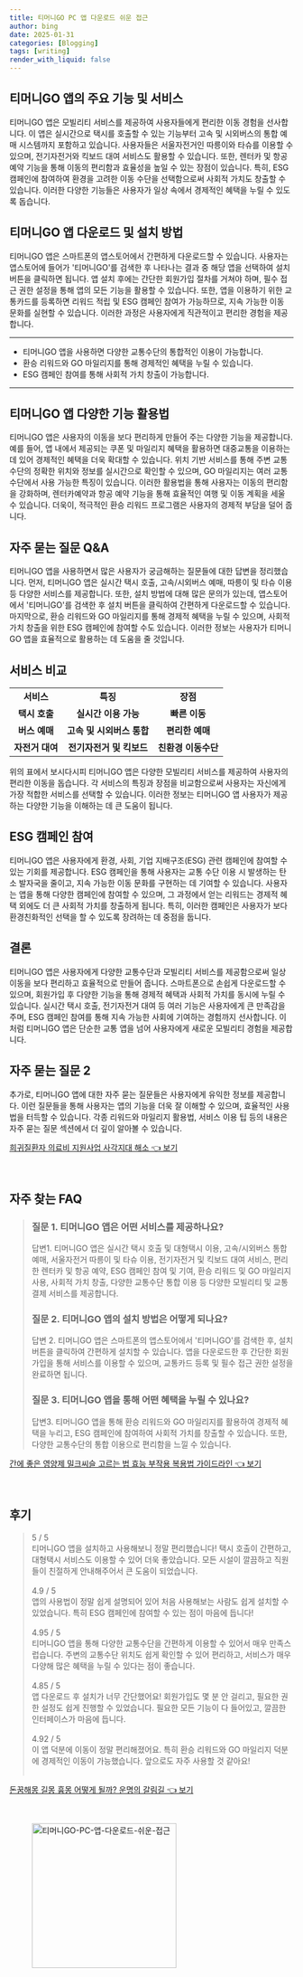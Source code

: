 ```yaml
---
title: 티머니GO PC 앱 다운로드 쉬운 접근
author: bing
date: 2025-01-31
categories: [Blogging]
tags: [writing]
render_with_liquid: false
---
```



<h2 id='주요 기능 및 서비스'>티머니GO 앱의 주요 기능 및 서비스</h2>

<p>티머니GO 앱은 모빌리티 서비스를 제공하여 사용자들에게 편리한 이동 경험을 선사합니다. 이 앱은 실시간으로 택시를 호출할 수 있는 기능부터 고속 및 시외버스의 통합 예매 시스템까지 포함하고 있습니다. 사용자들은 서울자전거인 따릉이와 타슈를 이용할 수 있으며, 전기자전거와 킥보드 대여 서비스도 활용할 수 있습니다. 또한, 렌터카 및 항공 예약 기능을 통해 이동의 편리함과 효율성을 높일 수 있는 장점이 있습니다. 특히, ESG 캠페인에 참여하여 환경을 고려한 이동 수단을 선택함으로써 사회적 가치도 창출할 수 있습니다. 이러한 다양한 기능들은 사용자가 일상 속에서 경제적인 혜택을 누릴 수 있도록 돕습니다.</p>

<h2 id='앱 다운로드 및 설치 방법'>티머니GO 앱 다운로드 및 설치 방법</h2>

<p>티머니GO 앱은 스마트폰의 앱스토어에서 간편하게 다운로드할 수 있습니다. 사용자는 앱스토어에 들어가 '티머니GO'를 검색한 후 나타나는 결과 중 해당 앱을 선택하여 설치 버튼을 클릭하면 됩니다. 앱 설치 후에는 간단한 회원가입 절차를 거쳐야 하며, 필수 접근 권한 설정을 통해 앱의 모든 기능을 활용할 수 있습니다. 또한, 앱을 이용하기 위한 교통카드를 등록하면 리워드 적립 및 ESG 캠페인 참여가 가능하므로, 지속 가능한 이동 문화를 실현할 수 있습니다. 이러한 과정은 사용자에게 직관적이고 편리한 경험을 제공합니다.</p>

<hr />

<ul>
    <li>티머니GO 앱을 사용하면 다양한 교통수단의 통합적인 이용이 가능합니다.</li>
    <li>환승 리워드와 GO 마일리지를 통해 경제적인 혜택을 누릴 수 있습니다.</li>
    <li>ESG 캠페인 참여를 통해 사회적 가치 창출이 가능합니다.</li>
</ul>

<hr />

<h2 id='다양한 기능 활용법'>티머니GO 앱 다양한 기능 활용법</h2>

<p>티머니GO 앱은 사용자의 이동을 보다 편리하게 만들어 주는 다양한 기능을 제공합니다. 예를 들어, 앱 내에서 제공되는 쿠폰 및 마일리지 혜택을 활용하면 대중교통을 이용하는 데 있어 경제적인 혜택을 더욱 확대할 수 있습니다. 위치 기반 서비스를 통해 주변 교통수단의 정확한 위치와 정보를 실시간으로 확인할 수 있으며, GO 마일리지는 여러 교통수단에서 사용 가능한 특징이 있습니다. 이러한 활용법을 통해 사용자는 이동의 편리함을 강화하며, 렌터카예약과 항공 예약 기능을 통해 효율적인 여행 및 이동 계획을 세울 수 있습니다. 더욱이, 적극적인 환승 리워드 프로그램은 사용자의 경제적 부담을 덜어 줍니다.</p>

<h2 id='자주 묻는 질문'>자주 묻는 질문 Q&A</h2>

<p>티머니GO 앱을 사용하면서 많은 사용자가 궁금해하는 질문들에 대한 답변을 정리했습니다. 먼저, 티머니GO 앱은 실시간 택시 호출, 고속/시외버스 예매, 따릉이 및 타슈 이용 등 다양한 서비스를 제공합니다. 또한, 설치 방법에 대해 많은 문의가 있는데, 앱스토어에서 '티머니GO'를 검색한 후 설치 버튼을 클릭하여 간편하게 다운로드할 수 있습니다. 마지막으로, 환승 리워드와 GO 마일리지를 통해 경제적 혜택을 누릴 수 있으며, 사회적 가치 창출을 위한 ESG 캠페인에 참여할 수도 있습니다. 이러한 정보는 사용자가 티머니GO 앱을 효율적으로 활용하는 데 도움을 줄 것입니다.</p>

<h2 id='서비스 비교'>서비스 비교</h2>

<table>
    <tr>
        <td style="text-align: center; height: 17px;"><b>서비스</b></td>
        <td style="text-align: center; height: 17px;"><b>특징</b></td>
        <td style="text-align: center; height: 17px;"><b>장점</b></td>
    </tr>
    <tr>
        <td style="text-align: center; height: 17px;"><b>택시 호출</b></td>
        <td style="text-align: center; height: 17px;"><b>실시간 이용 가능</b></td>
        <td style="text-align: center; height: 17px;"><b>빠른 이동</b></td>
    </tr>
    <tr>
        <td style="text-align: center; height: 17px;"><b>버스 예매</b></td>
        <td style="text-align: center; height: 17px;"><b>고속 및 시외버스 통합</b></td>
        <td style="text-align: center; height: 17px;"><b>편리한 예매</b></td>
    </tr>
    <tr>
        <td style="text-align: center; height: 17px;"><b>자전거 대여</b></td>
        <td style="text-align: center; height: 17px;"><b>전기자전거 및 킥보드</b></td>
        <td style="text-align: center; height: 17px;"><b>친환경 이동수단</b></td>
    </tr>
</table>

<p>위의 표에서 보시다시피 티머니GO 앱은 다양한 모빌리티 서비스를 제공하여 사용자의 편리한 이동을 돕습니다. 각 서비스의 특징과 장점을 비교함으로써 사용자는 자신에게 가장 적합한 서비스를 선택할 수 있습니다. 이러한 정보는 티머니GO 앱 사용자가 제공하는 다양한 기능을 이해하는 데 큰 도움이 됩니다.</p>

<h2 id='ESG 캠페인 참여'>ESG 캠페인 참여</h2>

<p>티머니GO 앱은 사용자에게 환경, 사회, 기업 지배구조(ESG) 관련 캠페인에 참여할 수 있는 기회를 제공합니다. ESG 캠페인을 통해 사용자는 교통 수단 이용 시 발생하는 탄소 발자국을 줄이고, 지속 가능한 이동 문화를 구현하는 데 기여할 수 있습니다. 사용자는 앱을 통해 다양한 캠페인에 참여할 수 있으며, 그 과정에서 얻는 리워드는 경제적 혜택 외에도 더 큰 사회적 가치를 창출하게 됩니다. 특히, 이러한 캠페인은 사용자가 보다 환경친화적인 선택을 할 수 있도록 장려하는 데 중점을 둡니다.</p>

<h2 id='결론'>결론</h2>

<p>티머니GO 앱은 사용자에게 다양한 교통수단과 모빌리티 서비스를 제공함으로써 일상 이동을 보다 편리하고 효율적으로 만들어 줍니다. 스마트폰으로 손쉽게 다운로드할 수 있으며, 회원가입 후 다양한 기능을 통해 경제적 혜택과 사회적 가치를 동시에 누릴 수 있습니다. 실시간 택시 호출, 전기자전거 대여 등 여러 기능은 사용자에게 큰 만족감을 주며, ESG 캠페인 참여를 통해 지속 가능한 사회에 기여하는 경험까지 선사합니다. 이처럼 티머니GO 앱은 단순한 교통 앱을 넘어 사용자에게 새로운 모빌리티 경험을 제공합니다.</p>

<h2 id='자주 묻는 질문 2'>자주 묻는 질문 2</h2>

<p>추가로, 티머니GO 앱에 대한 자주 묻는 질문들은 사용자에게 유익한 정보를 제공합니다. 이런 질문들을 통해 사용자는 앱의 기능을 더욱 잘 이해할 수 있으며, 효율적인 사용법을 터득할 수 있습니다. 각종 리워드와 마일리지 활용법, 서비스 이용 팁 등의 내용은 자주 묻는 질문 섹션에서 더 깊이 알아볼 수 있습니다.</p>


<p><a class="click-button" title="희귀질환자 의료비 지원사업 사각지대 해소" href="https://adkhouse.github.io/posts/%ED%9D%AC%EA%B7%80%EC%A7%88%ED%99%98%EC%9E%90-%EC%9D%98%EB%A3%8C%EB%B9%84-%EC%A7%80%EC%9B%90%EC%82%AC%EC%97%85-%EC%82%AC%EA%B0%81%EC%A7%80%EB%8C%80-%ED%95%B4%EC%86%8C/" rel="dofollow">희귀질환자 의료비 지원사업 사각지대 해소 👈 보기</a></p><br>
<h2 id='자주_찾는_FAQ'>자주 찾는 FAQ</h2>
<div itemscope="" itemtype="https://schema.org/FAQPage"> 
<blockquote> 
<div itemscope="" itemprop="mainEntity" itemtype="https://schema.org/Question"> 
<h3 itemprop="name">질문 1. 티머니GO 앱은 어떤 서비스를 제공하나요?</h3> 
<div itemscope="" itemprop="acceptedAnswer" itemtype="https://schema.org/Answer"> 
<span itemprop="text"> 
<p>답변1. 티머니GO 앱은 실시간 택시 호출 및 대형택시 이용, 고속/시외버스 통합 예매, 서울자전거 따릉이 및 타슈 이용, 전기자전거 및 킥보드 대여 서비스, 편리한 렌터카 및 항공 예약, ESG 캠페인 참여 및 기여, 환승 리워드 및 GO 마일리지 사용, 사회적 가치 창출, 다양한 교통수단 통합 이용 등 다양한 모빌리티 및 교통 결제 서비스를 제공합니다.</p> 
</span> 
</div> 
</div> 
<div itemscope="" itemprop="mainEntity" itemtype="https://schema.org/Question"> 
<h3 itemprop="name">질문 2. 티머니GO 앱의 설치 방법은 어떻게 되나요?</h3> 
<div itemscope="" itemprop="acceptedAnswer" itemtype="https://schema.org/Answer"> 
<span itemprop="text"> 
<p>답변 2. 티머니GO 앱은 스마트폰의 앱스토어에서 '티머니GO'를 검색한 후, 설치 버튼을 클릭하여 간편하게 설치할 수 있습니다. 앱을 다운로드한 후 간단한 회원가입을 통해 서비스를 이용할 수 있으며, 교통카드 등록 및 필수 접근 권한 설정을 완료하면 됩니다.</p> 
</span> 
</div> 
</div> 
<div itemscope="" itemprop="mainEntity" itemtype="https://schema.org/Question"> 
<h3 itemprop="name">질문 3. 티머니GO 앱을 통해 어떤 혜택을 누릴 수 있나요?</h3> 
<div itemscope="" itemprop="acceptedAnswer" itemtype="https://schema.org/Answer"> 
<span itemprop="text"> 
<p>답변3. 티머니GO 앱을 통해 환승 리워드와 GO 마일리지를 활용하여 경제적 혜택을 누리고, ESG 캠페인에 참여하여 사회적 가치를 창출할 수 있습니다. 또한, 다양한 교통수단의 통합 이용으로 편리함을 느낄 수 있습니다.</p> 
</span> 
</div> 
</div> 
</blockquote> 
</div>
<p><a class="click-button" title="간에 좋은 영양제 밀크씨슬 고르는 법 효능 부작용 복용법 가이드라인" href="https://adkhouse.github.io/posts/%EA%B0%84%EC%97%90-%EC%A2%8B%EC%9D%80-%EC%98%81%EC%96%91%EC%A0%9C-%EB%B0%80%ED%81%AC%EC%94%A8%EC%8A%AC-%EA%B3%A0%EB%A5%B4%EB%8A%94-%EB%B2%95-%ED%9A%A8%EB%8A%A5-%EB%B6%80%EC%9E%91%EC%9A%A9-%EB%B3%B5%EC%9A%A9%EB%B2%95-%EA%B0%80%EC%9D%B4%EB%93%9C%EB%9D%BC%EC%9D%B8/" rel="dofollow">간에 좋은 영양제 밀크씨슬 고르는 법 효능 부작용 복용법 가이드라인 👈 보기</a></p><br>
<h2 id='후기'>후기</h2>
<div itemscope itemtype="https://schema.org/Product">
  <blockquote>
  <div itemprop="review" itemscope itemtype="https://schema.org/Review">
      <div itemprop="reviewRating" itemscope itemtype="https://schema.org/Rating"> <span itemprop="ratingValue">5</span> / <span itemprop="bestRating">5</span> </div>
      <span itemprop="reviewBody">티머니GO 앱을 설치하고 사용해보니 정말 편리했습니다! 택시 호출이 간편하고, 대형택시 서비스도 이용할 수 있어 더욱 좋았습니다. 모든 시설이 깔끔하고 직원들이 친절하게 안내해주어서 큰 도움이 되었습니다.</span>
  </div>
  <br>
  <div itemprop="review" itemscope itemtype="https://schema.org/Review">
      <div itemprop="reviewRating" itemscope itemtype="https://schema.org/Rating"> <span itemprop="ratingValue">4.9</span> / <span itemprop="bestRating">5</span> </div>
      <span itemprop="reviewBody">앱의 사용법이 정말 쉽게 설명되어 있어 처음 사용해보는 사람도 쉽게 설치할 수 있었습니다. 특히 ESG 캠페인에 참여할 수 있는 점이 마음에 듭니다!</span>
  </div>
  <br>
  <div itemprop="review" itemscope itemtype="https://schema.org/Review">
      <div itemprop="reviewRating" itemscope itemtype="https://schema.org/Rating"> <span itemprop="ratingValue">4.95</span> / <span itemprop="bestRating">5</span> </div>
      <span itemprop="reviewBody">티머니GO 앱을 통해 다양한 교통수단을 간편하게 이용할 수 있어서 매우 만족스럽습니다. 주변의 교통수단 위치도 쉽게 확인할 수 있어 편리하고, 서비스가 매우 다양해 많은 혜택을 누릴 수 있다는 점이 좋습니다.</span>
  </div>
  <br>
  <div itemprop="review" itemscope itemtype="https://schema.org/Review">
      <div itemprop="reviewRating" itemscope itemtype="https://schema.org/Rating"> <span itemprop="ratingValue">4.85</span> / <span itemprop="bestRating">5</span> </div>
      <span itemprop="reviewBody">앱 다운로드 후 설치가 너무 간단했어요! 회원가입도 몇 분 안 걸리고, 필요한 권한 설정도 쉽게 진행할 수 있었습니다. 필요한 모든 기능이 다 들어있고, 깔끔한 인터페이스가 마음에 듭니다.</span>
  </div>
  <br>
  <div itemprop="review" itemscope itemtype="https://schema.org/Review">
      <div itemprop="reviewRating" itemscope itemtype="https://schema.org/Rating"> <span itemprop="ratingValue">4.92</span> / <span itemprop="bestRating">5</span> </div>
      <span itemprop="reviewBody">이 앱 덕분에 이동이 정말 편리해졌어요. 특히 환승 리워드와 GO 마일리지 덕분에 경제적인 이동이 가능했습니다. 앞으로도 자주 사용할 것 같아요!</span>
  </div>
  <br>
  </blockquote>
</div>
<p><a class="click-button" title="돈꿈해몽 길몽 흉몽 어떻게 될까? 운명의 갈림길" href="https://adkhouse.github.io/posts/%EB%8F%88%EA%BF%88%ED%95%B4%EB%AA%BD-%EA%B8%B8%EB%AA%BD-%ED%9D%89%EB%AA%BD-%EC%96%B4%EB%96%BB%EA%B2%8C-%EB%90%A0%EA%B9%8C-%EC%9A%B4%EB%AA%85%EC%9D%98-%EA%B0%88%EB%A6%BC%EA%B8%B8/" rel="dofollow">돈꿈해몽 길몽 흉몽 어떻게 될까? 운명의 갈림길 👈 보기</a></p><br>
<figure class="image"><img src="https://adkhouse.github.io/assets/img/thumbnail/티머니GO-PC-앱-다운로드-쉬운-접근.webp" alt="티머니GO-PC-앱-다운로드-쉬운-접근" width="256" height="256"></figure>